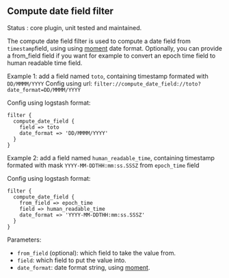 Compute date field filter
---

Status : core plugin, unit tested and maintained.

The compute date field filter is used to compute a date field from ``timestamp``field, using using [moment](http://momentjs.com/docs/#/parsing/string-format/) date format.
Optionally, you can provide a from_field field if you want for example to convert an epoch time field to human readable time field.

Example 1: add a field named ``toto``, containing timestamp formated with ``DD/MMMM/YYYY``
Config using url: ``filter://compute_date_field://toto?date_format=DD/MMMM/YYYY``

Config using logstash format:

````
filter {
  compute_date_field {
    field => toto
    date_format => 'DD/MMMM/YYYY'
  }
}
````

Example 2: add a field named ``human_readable_time``, containing timestamp formated with mask ``YYYY-MM-DDTHH:mm:ss.SSSZ`` from ``epoch_time`` field

Config using logstash format:

````
filter {
  compute_date_field {
    from_field => epoch_time    
    field => human_readable_time
    date_format => 'YYYY-MM-DDTHH:mm:ss.SSSZ'
  }
}
````

Parameters:

* ``from_field`` (optional): which field to take the value from.
* ``field``: which field to put the value into.
* ``date_format``: date format string, using [moment](http://momentjs.com/docs/#/parsing/string-format/).
